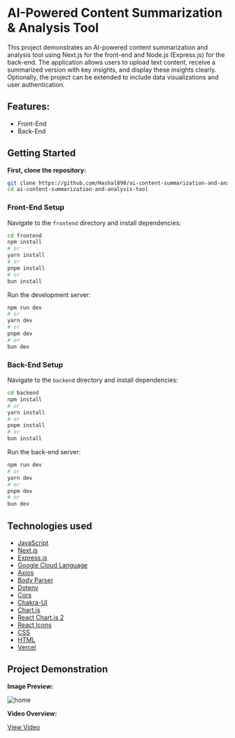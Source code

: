 # AI-Powered Content Summarization & Analysis Tool

This project demonstrates an AI-powered content summarization and analysis tool using Next.js for the front-end and Node.js (Express.js) for the back-end. The application allows users to upload text content, receive a summarized version with key insights, and display these insights clearly. Optionally, the project can be extended to include data visualizations and user authentication.

## Features:

- Front-End
- Back-End

## Getting Started

**First, clone the repository:**

```bash
git clone https://github.com/Hashal890/ai-content-summarization-and-analysis-tool.git
cd ai-content-summarization-and-analysis-tool
```

### Front-End Setup

Navigate to the `frontend` directory and install dependencies:

```bash
cd frontend
npm install
# or
yarn install
# or
pnpm install
# or
bun install
```

Run the development server:

```bash
npm run dev
# or
yarn dev
# or
pnpm dev
# or
bun dev
```

### Back-End Setup

Navigate to the `backend` directory and install dependencies:

```bash
cd backend
npm install
# or
yarn install
# or
pnpm install
# or
bun install
```

Run the back-end server:

```bash
npm run dev
# or
yarn dev
# or
pnpm dev
# or
bun dev
```

## Technologies used

- [JavaScript](https://developer.mozilla.org/en-US/docs/Web/JavaScript)
- [Next.js](https://nextjs.org/docs)
- [Express.js](https://expressjs.com/en/starter/installing.html)
- [Google Cloud Language](https://www.npmjs.com/package/@google-cloud/language)
- [Axios](https://www.npmjs.com/package/axios)
- [Body Parser](https://www.npmjs.com/package/body-parser)
- [Dotenv](https://www.npmjs.com/package/dotenv)
- [Cors](https://www.npmjs.com/package/cors)
- [Chakra-UI](https://v2.chakra-ui.com/getting-started)
- [Chart.js](https://www.chartjs.org/docs/latest/)
- [React Chart.js 2](https://www.npmjs.com/package/react-chartjs-2)
- [React Icons](https://react-icons.github.io/react-icons/)
- [CSS](https://developer.mozilla.org/en-US/docs/Web/CSS)
- [HTML](https://developer.mozilla.org/en-US/docs/Web/HTML)
- [Vercel](https://vercel.com/)

## Project Demonstration

**Image Preview:**

![home](./frontend/src/assets/)

**Video Overview:**

[View Video]()
